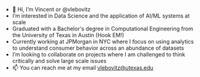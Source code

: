 - 👋 Hi, I’m Vincent or @vlebovitz
- I’m interested in Data Science and the application of AI/ML systems at scale
- Graduated with a  Bachelor's degree in Computational Engineering from the University of Texas in Austin (Hook EM!)
- Currently working at JPMorgan in NYC where I focus on using analytics to understand consumer behavior across an abundance of datasets
- I’m looking to collaborate on projects where I am challenged to think critically and solve large scale issues
- 📫 You can reach me at my email vlebovitz@utexas.edu

<!---
vlebovitz/vlebovitz is a ✨ special ✨ repository because its `README.md` (this file) appears on your GitHub profile.
You can click the Preview link to take a look at your changes.
--->
